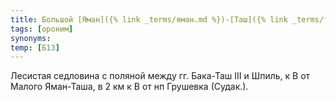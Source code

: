 ```yaml
---
title: Большой [Яман]({% link _terms/яман.md %})-[Таш]({% link _terms/таш.md %})
tags: [ороним]
synonyms:
temp: [Б13]
---
```


Лесистая седловина с поляной между гг. Бака-Таш III и Шпиль, к В от Малого
Яман-Таша, в 2 км к В от нп Грушевка (Судак.).
